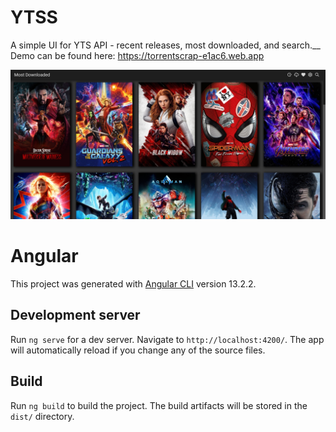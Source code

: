 # YTSS

A simple UI for YTS API - recent releases, most downloaded, and search.__
Demo can be found here: https://torrentscrap-e1ac6.web.app


![YTSS API SCRAPER](src/assets/images/YTSS.png?raw=true "Title")


# Angular

This project was generated with [Angular CLI](https://github.com/angular/angular-cli) version 13.2.2.

## Development server

Run `ng serve` for a dev server. Navigate to `http://localhost:4200/`. The app will automatically reload if you change any of the source files.

## Build

Run `ng build` to build the project. The build artifacts will be stored in the `dist/` directory.
